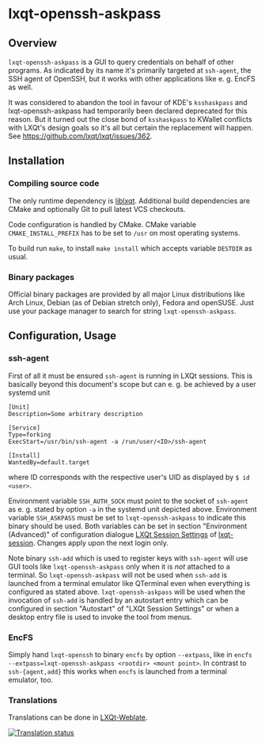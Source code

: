# lxqt-openssh-askpass

## Overview

`lxqt-openssh-askpass` is a GUI to query credentials on behalf of other programs.
As indicated by its name it's primarily targeted at `ssh-agent`, the SSH agent
of OpenSSH, but it works with other applications like e. g. EncFS as well.

It was considered to abandon the tool in favour of KDE's `ksshaskpass` and
lxqt-openssh-askpass had temporarily been declared deprecated for this reason.
But it turned out the close bond of `ksshaskpass` to KWallet conflicts with LXQt's
design goals so it's all but certain the replacement will happen.
See https://github.com/lxqt/lxqt/issues/362.

## Installation

### Compiling source code

The only runtime dependency is [liblxqt](https://github.com/lxqt/liblxqt).
Additional build dependencies are CMake and optionally Git to pull latest VCS
checkouts.

Code configuration is handled by CMake. CMake variable `CMAKE_INSTALL_PREFIX`
has to be set to `/usr` on most operating systems.

To build run `make`, to install `make install` which accepts variable `DESTDIR`
as usual.

### Binary packages

Official binary packages are provided by all major Linux distributions like Arch
Linux, Debian (as of Debian stretch only), Fedora and openSUSE. Just use your
package manager to search for string `lxqt-openssh-askpass`.

## Configuration, Usage

### ssh-agent

First of all it must be ensured `ssh-agent` is running in LXQt sessions. This is
basically beyond this document's scope but can e. g. be achieved by a user
systemd unit
```
[Unit]
Description=Some arbitrary description

[Service]
Type=forking
ExecStart=/usr/bin/ssh-agent -a /run/user/<ID>/ssh-agent

[Install]
WantedBy=default.target
```
where ID corresponds with the respective user's UID as displayed by `$ id <user>`.

Environment variable `SSH_AUTH_SOCK` must point to the socket of `ssh-agent` as
e. g. stated by option `-a` in the systemd unit depicted above. Environment
variable `SSH_ASKPASS` must be set to `lxqt-openssh-askpass` to indicate this
binary should be used.
Both variables can be set in section "Environment (Advanced)" of configuration
dialogue [LXQt Session Settings](https://github.com/lxqt/lxqt-session#lxqt-session-settings)
of [lxqt-session](https://github.com/lxqt/lxqt-session). Changes apply upon the
next login only.

Note binary `ssh-add` which is used to register keys with `ssh-agent` will use
GUI tools like `lxqt-openssh-askpass` only when it is *not* attached to a terminal.
So `lxqt-openssh-askpass` will not be used when `ssh-add` is launched from a
terminal emulator like QTerminal even when everything is configured as stated
above. `lxqt-openssh-askpass` will be used when the invocation of `ssh-add` is
handled by an autostart entry which can be configured in section "Autostart" of
"LXQt Session Settings" or when a desktop entry file is used to invoke the tool
from menus.

### EncFS

Simply hand `lxqt-openssh` to binary `encfs` by option `--extpass`, like in
`encfs --extpass=lxqt-openssh-askpass <rootdir> <mount point>`.
In contrast to `ssh-{agent,add}` this works when `encfs` is launched from a
terminal emulator, too.


### Translations

Translations can be done in [LXQt-Weblate](https://translate.lxqt-project.org/projects/lxqt-configuration/lxqt-openssh-askpass/).

<a href="https://translate.lxqt-project.org/projects/lxqt-configuration/lxqt-openssh-askpass/">
<img src="https://translate.lxqt-project.org/widgets/lxqt-configuration/-/lxqt-openssh-askpass/multi-auto.svg" alt="Translation status" />
</a>
